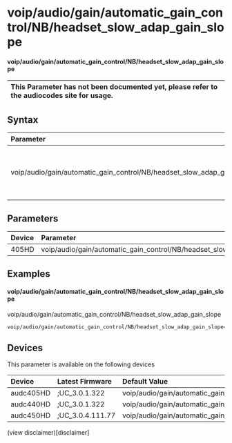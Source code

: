 ﻿---
description: voip/audio/gain/automatic_gain_control/NB/headset_slow_adap_gain_slope
search: false
---

# voip/audio/gain/automatic_gain_control/NB/headset_slow_adap_gain_slope

#### voip/audio/gain/automatic_gain_control/NB/headset_slow_adap_gain_slope


| This Parameter has not been documented yet, please refer to the audiocodes site for usage.  |
| :--- |

## Syntax
| Parameter | Syntax |
| :--- | :--- |
|voip/audio/gain/automatic_gain_control/NB/headset_slow_adap_gain_slope | {% raw %} undefined {% endraw %} |

## Parameters
|Device|Parameter|value|Description|
|:---|:---|:---|:---|
| 405HD | voip/audio/gain/automatic_gain_control/NB/headset_slow_adap_gain_slope |  |  |

## Examples
#### voip/audio/gain/automatic_gain_control/NB/headset_slow_adap_gain_slope

voip/audio/gain/automatic_gain_control/NB/headset_slow_adap_gain_slope

```
voip/audio/gain/automatic_gain_control/NB/headset_slow_adap_gain_slope=1_00
```

## Devices
This parameter is available on the following devices

| Device | Latest Firmware | Default Value |
|:---|:---|:---|
| audc405HD | ;UC_3.0.1.322 | voip/audio/gain/automatic_gain_control/NB/headset_slow_adap_gain_slope=1_00 
| audc440HD | ;UC_3.0.1.322 | voip/audio/gain/automatic_gain_control/NB/headset_slow_adap_gain_slope=1_00 
| audc450HD | ;UC_3.0.4.111.77 | voip/audio/gain/automatic_gain_control/NB/headset_slow_adap_gain_slope=1_00 

(view disclaimer)[disclaimer]
